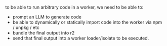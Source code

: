 to be able to run arbitrary code in a worker, we need to be able to:
- prompt an LLM to generate code
- be able to dynamically or statically import code into the worker via npm / unpkg / etc
- bundle the final output into r2
- send that final output into a worker loader/isolate to be executed.